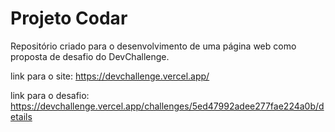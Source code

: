 # Projeto Codar

Repositório criado para o desenvolvimento de uma página web como proposta de desafio do DevChallenge.

link para o site: https://devchallenge.vercel.app/

link para o desafio: https://devchallenge.vercel.app/challenges/5ed47992adee277fae224a0b/details
